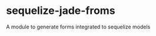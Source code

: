 sequelize-jade-froms
====================

A module to generate forms integrated to sequelize models 
